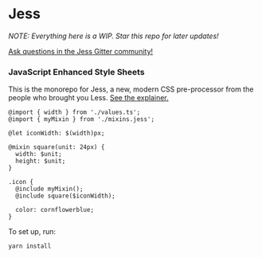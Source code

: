 # Jess
_NOTE: Everything here is a WIP. Star this repo for later updates!_

[Ask questions in the Jess Gitter community!](https://gitter.im/jesscss/community)

### JavaScript Enhanced Style Sheets 

This is the monorepo for Jess, a new, modern CSS pre-processor from the people who brought you Less. [See the explainer.](docs/README.md)

```less
@import { width } from './values.ts';
@import { myMixin } from './mixins.jess';

@let iconWidth: $(width)px;

@mixin square(unit: 24px) {
  width: $unit;
  height: $unit;
}

.icon {
  @include myMixin();
  @include square($iconWidth);

  color: cornflowerblue;
}
```

To set up, run:
```
yarn install
```


